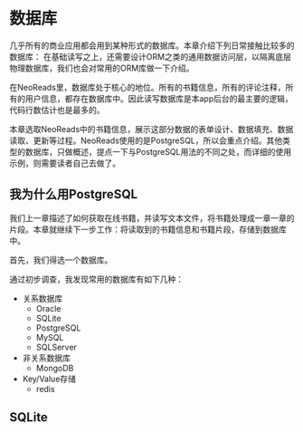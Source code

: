 # 数据库


几乎所有的商业应用都会用到某种形式的数据库。本章介绍下列日常接触比较多的数据库：
在基础读写之上，还需要设计ORM之类的通用数据访问层，以隔离底层物理数据库，我们也会对常用的ORM库做一下介绍。

在NeoReads里，数据库处于核心的地位。所有的书籍信息，所有的评论注释，所有的用户信息，都存在数据库中。因此读写数据库是本app后台的最主要的逻辑，代码行数估计也是最多的。

本章选取NeoReads中的书籍信息，展示这部分数据的表单设计、数据填充、数据读取、更新等过程。NeoReads使用的是PostgreSQL，所以会重点介绍。其他类型的数据库，只做概述，提点一下与PostgreSQL用法的不同之处，而详细的使用示例，则需要读者自己去做了。

## 我为什么用PostgreSQL

我们上一章描述了如何获取在线书籍，并读写文本文件，将书籍处理成一章一章的片段。本章就继续下一步工作：将读取到的书籍信息和书籍片段，存储到数据库中。

首先，我们得选一个数据库。

通过初步调查，我发现常用的数据库有如下几种：

- 关系数据库
  - Oracle
  - SQLite
  - PostgreSQL
  - MySQL
  - SQLServer
- 非关系数据库
  - MongoDB
- Key/Value存储
  - redis




## SQLite


